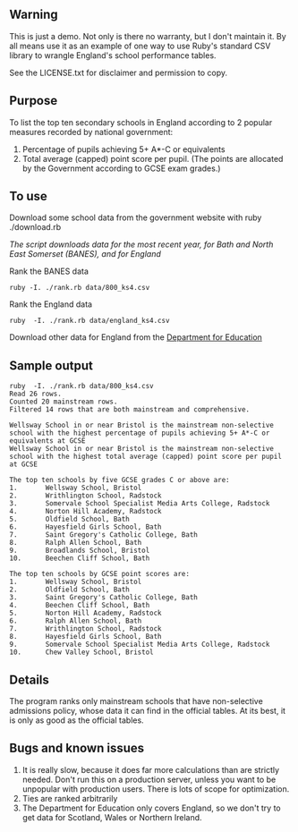 ## Warning

This is just a demo. Not only is there no warranty, but I don't maintain it. By all means use it as an example of one way to use Ruby's standard CSV library to wrangle England's school performance tables.

See the LICENSE.txt for disclaimer and permission to copy.

## Purpose

To list the top ten secondary schools in England according to 2 popular measures recorded by national government:
1. Percentage of pupils achieving 5+ A*-C or equivalents
2. Total average (capped) point score per pupil. (The points are allocated by the Government according to GCSE exam grades.)

## To use

Download some school data from the government website with
    ruby ./download.rb

_The script downloads data for the most recent year, for Bath and North East Somerset (BANES), and for England_

Rank the BANES data

    ruby -I. ./rank.rb data/800_ks4.csv

Rank the England data

    ruby  -I. ./rank.rb data/england_ks4.csv

Download other data for England from the [Department for Education](http://www.education.gov.uk/schools/performance/2013/download_data.html)

## Sample output
```
ruby  -I. ./rank.rb data/800_ks4.csv
Read 26 rows.
Counted 20 mainstream rows.
Filtered 14 rows that are both mainstream and comprehensive.

Wellsway School in or near Bristol is the mainstream non-selective school with the highest percentage of pupils achieving 5+ A*-C or equivalents at GCSE
Wellsway School in or near Bristol is the mainstream non-selective school with the highest total average (capped) point score per pupil at GCSE

The top ten schools by five GCSE grades C or above are:
1.       Wellsway School, Bristol
2.       Writhlington School, Radstock
3.       Somervale School Specialist Media Arts College, Radstock
4.       Norton Hill Academy, Radstock
5.       Oldfield School, Bath
6.       Hayesfield Girls School, Bath
7.       Saint Gregory's Catholic College, Bath
8.       Ralph Allen School, Bath
9.       Broadlands School, Bristol
10.      Beechen Cliff School, Bath

The top ten schools by GCSE point scores are:
1.       Wellsway School, Bristol
2.       Oldfield School, Bath
3.       Saint Gregory's Catholic College, Bath
4.       Beechen Cliff School, Bath
5.       Norton Hill Academy, Radstock
6.       Ralph Allen School, Bath
7.       Writhlington School, Radstock
8.       Hayesfield Girls School, Bath
9.       Somervale School Specialist Media Arts College, Radstock
10.      Chew Valley School, Bristol
```
## Details

The program ranks only mainstream schools that have non-selective admissions policy, whose data it can find in the official tables. At its best, it is only as good as the official tables.

## Bugs and known issues

1. It is really slow, because it does far more calculations than are strictly needed. Don't run this on a production server, unless you want to be unpopular with production users. There is lots of scope for optimization.
2. Ties are ranked arbitrarily
3. The Department for Education only covers England, so we don't try to get data for Scotland, Wales or Northern Ireland.

